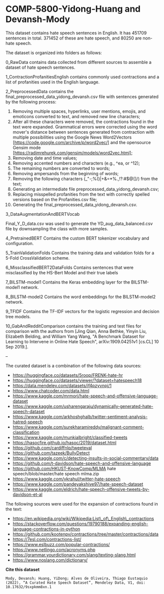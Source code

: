 # COMP-5800-Yidong-Huang and Devansh-Mody

This dataset contains hate speech sentences in English. It has 451709 sentences in total. 371452 of these are hate speech, and 80250 are non-hate speech.

The dataset is organized into folders as follows:

0_RawData contains data collected from different sources to assemble a dataset of hate speech sentences.

1_ContractionProfanitiesEnglish contains commonly used contractions and a list of profanities used in the English language.

2_PreprocessedData contains the final_preprocessed_data_yidong_devansh.csv file with sentences generated by the following process:

  1. Removing multiple spaces, hyperlinks, user mentions, emojis, and emoticons converted to text, and removed new line characters;
  2. After all these characters were removed, the contractions found in the text were expanded. Grammatical errors were corrected using the word mover's distance between sentences generated from contraction with multiple possibilities using the Google News Word2Vectors [https://code.google.com/archive/p/word2vec/] and the opensource Gensim mode [https://radimrehurek.com/gensim/models/word2vec.html];
  3. Removing date and time values; 
  4. Removing accented numbers and characters (e.g., ^ea, or ^12);
  5. The remaining numbers are converted to words;
  6. Removing ampersands from the beginning of words;
  7. Removing the following characters (_"\-;%()|+&=*%.,!?:#$@[]/) from the text;
  8. Generating an intermediate file preprocessed_data_yidong_devansh.csv;
  9. Replacing misspelled profanities from the text with correctly spelled versions based on the Profanities.csv file;
  10. Generating the final_preprocessed_data_yidong_devansh.csv.

3_DataAugmentationAndBERTVocab

Final_Y_D_data.csv was used to generate the YD_aug_data_balanced.csv file by downsampling the class with more samples.

4_PretrainedBERT Contains the custom BERT tokenizer vocabulary and configuration.

5_TrainValidationFolds Contains the training data and validation folds for a 5-Fold CrossValidation scheme.

6_MissclassifiedBERT2DataFolds Contains sentences that were misclassified by the HS-Bert Model and their true labels

7_BILSTM-model1 Contains the Keras embedding layer for the BILSTM-model1 network.

8_BILSTM-model2 Contains the word embeddings for the BILSTM-model2 network.

9_TFIDF Contains the TF-IDF vectors for the logistic regression and decision tree models.

10_GabAndRedditComparison contains the training and test files for comparison with the authors from [Jing Qian, Anna Bethke, Yinyin Liu, Elizabeth Belding, and William Yang Wang, "A Benchmark Dataset for Learning to Intervene in Online Hate Speech", arXiv:1909.04251v1 [cs.CL] 10 Sep 2019.].

–

The curated dataset is a combination of the following data sources:

* https://huggingface.co/datasets/5roop/FRENK-hate-hr
* https://huggingface.co/datasets/viewer/?dataset=hatespeech18
* https://data.mendeley.com/datasets/jf4pzyvnpj/1
* https://www.chatcoder.com/data.html
* https://www.kaggle.com/mrmorj/hate-speech-and-offensive-language-dataset
* https://www.kaggle.com/usharengaraju/dynamically-generated-hate-speech-dataset
* https://www.kaggle.com/arkhoshghalb/twitter-sentiment-analysis-hatred-speech
* https://www.kaggle.com/surekharamireddy/malignant-comment-classification
* https://www.kaggle.com/munkialbright/classified-tweets
* https://hasocfire.github.io/hasoc/2019/dataset.html
* https://github.com/cardiffnlp/tweeteval
* https://github.com/tazeek/BullyDetect
* https://www.kaggle.com/c/detecting-insults-in-social-commentary/data
* https://github.com/t-davidson/hate-speech-and-offensive-language
* https://github.com/HKUST-KnowComp/MLMA hate speech/blob/master/hate speech mlma.zip
* https://www.kaggle.com/vkrahul/twitter-hate-speech
* https://www.kaggle.com/pandeyakshive97/hate-speech-dataset
* https://www.kaggle.com/eldrich/hate-speech-offensive-tweets-by-davidson-et-al

The following sources were used for the expansion of contractions found in the text:

* https://en.wikipedia.org/wiki/Wikipedia:List\_of\_English\_contractions
* https://stackoverflow.com/questions/19790188/expanding-english-language-contractions-in-python
* https://github.com/kootenpv/contractions/tree/master/contractions/data
* https://7esl.com/contractions-list/
* https://www.eslbuzz.com/popular-contractions/
* https://www.netlingo.com/acronyms.php
* https://grammar.yourdictionary.com/slang/texting-slang.html
* https://www.noslang.com/dictionary/

<p><b>Cite this dataset</b></p>
<p>
  
    Mody, Devansh; Huang, YiDong; Alves de Oliveira, Thiago Eustaquio (2022), “A Curated Hate Speech Dataset”, Mendeley Data, V1, doi: 10.17632/9sxpkmm8xn.1
  
</p>
